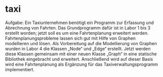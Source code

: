 # taxi

Aufgabe:
Ein Taxiunternehmen benötigt ein Programm zur Erfassung und Abrechnung von Fahrten. Das Grundprogramm dafür ist in Labor 1 bis 3 erstellt worden; jetzt soll es um eine Fahrtenplanung erweitert werden.
Fahrtenplanungsprobleme lassen sich gut mit Hilfe von Graphen modellieren und lösen. Als Vorbereitung auf die Modellierung von Graphen wurden in Labor 4 die Klassen „Node“ und „Edge“ erstellt.
Jetzt werden diese Klassen gemeinsam mit einer neuen Klasse „Graph“ in eine statische Bibliothek eingebracht und erweitert. Anschließend wird auf dieser Basis wird eine Fahrtenplanung als Ergänzung für das Taxiverwaltungsprogramm implementiert.
